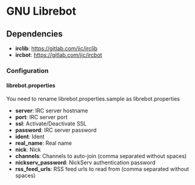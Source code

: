 # GNU Librebot

## Dependencies
* **irclib**: https://gitlab.com/jic/irclib
* **ircbot**: https://gitlab.com/jic/ircbot

### Configuration
#### librebot.properties
You need to rename librebot.properties.sample as librebot.properties

* **server**: IRC server hostname
* **port**: IRC server port
* **ssl**: Activate/Deactivate SSL
* **password**: IRC server password
* **ident**: Ident
* **real_name**: Real name
* **nick**: Nick
* **channels**: Channels to auto-join (comma separated without spaces)
* **nickserv_password**: NickServ authentication password
* **rss_feed_urls**: RSS feed urls to read from (comma separated without spaces)
